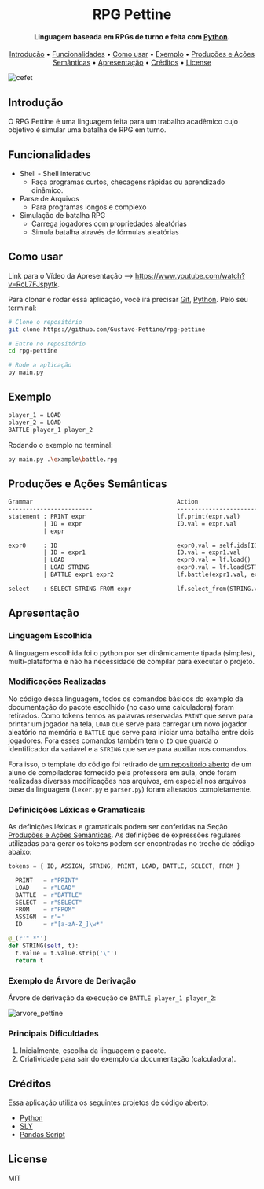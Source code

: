 <h1 align="center">
  RPG Pettine
</h1>

<h4 align="center">Linguagem baseada em RPGs de turno e feita com <a href="https://www.python.org/">Python</a>.</h4>

<p align="center">
  <a href="#introdução">Introdução</a> •
  <a href="#funcionalidades">Funcionalidades</a> •
  <a href="#como-usar">Como usar</a> •
  <a href="#exemplo">Exemplo</a> •
  <a href="#produções-e-ações-semânticas">Produções e Ações Semânticas</a> •
  <a href="#apresentação">Apresentação</a> •
  <a href="#créditos">Créditos</a> •
  <a href="#license">License</a>
</p>

![cefet](https://i.imgur.com/K0E5iFC.jpg)

## Introdução
O RPG Pettine é uma linguagem feita para um trabalho acadêmico cujo objetivo é simular uma batalha de RPG em turno.

## Funcionalidades

- Shell - Shell interativo
  - Faça programas curtos, checagens rápidas ou aprendizado dinâmico.
- Parse de Arquivos
  - Para programas longos e complexo
- Simulação de batalha RPG
  - Carrega jogadores com propriedades aleatórias
  - Simula batalha através de fórmulas aleatórias

## Como usar

Link para o Vídeo da Apresentação --> https://www.youtube.com/watch?v=RcL7FJspytk.

Para clonar e rodar essa aplicação, você irá precisar [Git](https://git-scm.com), [Python](https://www.python.org/). Pelo seu terminal:

```bash
# Clone o repositório
git clone https://github.com/Gustavo-Pettine/rpg-pettine

# Entre no repositório
cd rpg-pettine

# Rode a aplicação
py main.py
```

## Exemplo

```txt
player_1 = LOAD
player_2 = LOAD
BATTLE player_1 player_2
```

Rodando o exemplo no terminal:

```bash
py main.py .\example\battle.rpg
```

## Produções e Ações Semânticas

```txt
Grammar                                         Action
------------------------                        ---------------------------------
statement : PRINT expr                          lf.print(expr.val)
          | ID = expr                           ID.val = expr.val
          | expr

expr0     : ID                                  expr0.val = self.ids[ID.val]
          | ID = expr1                          ID.val = expr1.val
          | LOAD                                expr0.val = lf.load()
          | LOAD STRING                         expr0.val = lf.load(STRING.val)
          | BATTLE expr1 expr2                  lf.battle(expr1.val, expr2.val)

select    : SELECT STRING FROM expr             lf.select_from(STRING.val, expr.val)
```

## Apresentação

### Linguagem Escolhida

A linguagem escolhida foi o python por ser dinâmicamente tipada (simples), multi-plataforma e não há necessidade de compilar para executar o projeto.

### Modificações Realizadas

No código dessa linguagem, todos os comandos básicos do exemplo da documentação do pacote escolhido (no caso uma calculadora) foram retirados. Como tokens temos as palavras reservadas ```PRINT``` que serve para printar um jogador na tela, ```LOAD``` que serve para carregar um novo jogador aleatório na memória e ```BATTLE``` que serve para iniciar uma batalha entre dois jogadores. Fora esses comandos também tem o ```ID``` que guarda o identificador da variável e a ```STRING``` que serve para auxiliar nos comandos.

Fora isso, o template do código foi retirado de [um repositório aberto](https://github.com/cassiofb-dev/pandasscript) de um aluno de compiladores fornecido pela professora em aula, onde foram realizadas diversas modificações nos arquivos, em especial nos arquivos base da linguagem (```lexer.py``` e ```parser.py```) foram alterados completamente.

### Definicições Léxicas e Gramaticais

As definições léxicas e gramaticais podem ser conferidas na Seção <a href="#produções-e-ações-semânticas">Produções e Ações Semânticas</a>. As definições de expressões regulares utilizadas para gerar os tokens podem ser encontradas no trecho de código abaixo:

```py
tokens = { ID, ASSIGN, STRING, PRINT, LOAD, BATTLE, SELECT, FROM }

  PRINT   = r"PRINT"
  LOAD    = r"LOAD"
  BATTLE  = r"BATTLE"
  SELECT  = r"SELECT"
  FROM    = r"FROM"
  ASSIGN  = r'='
  ID      = r"[a-zA-Z_]\w*"

@_(r'".*"')
def STRING(self, t):
  t.value = t.value.strip('\"')
  return t
```

### Exemplo de Árvore de Derivação

Árvore de derivação da execução de ```BATTLE player_1 player_2```:

![arvore_pettine](https://i.imgur.com/hCPNUfC.png)

### Principais Dificuldades

1. Inicialmente, escolha da linguagem e pacote.
2. Criatividade para sair do exemplo da documentação (calculadora).

## Créditos

Essa aplicação utiliza os seguintes projetos de código aberto:

- [Python](https://www.python.org/)
- [SLY](https://github.com/dabeaz/sly)
- [Pandas Script](https://github.com/cassiofb-dev/pandasscript)

## License

MIT
